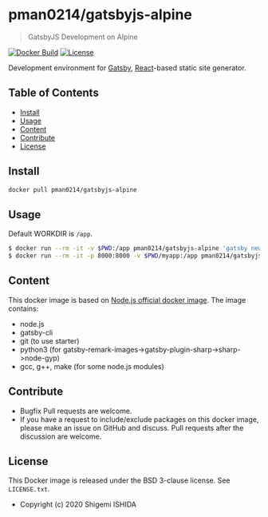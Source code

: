 # pman0214/gatsbyjs-alpine

> GatsbyJS Development on Alpine

[![Docker Build](https://img.shields.io/docker/cloud/automated/pman0214/gatsbyjs-alpine.svg)](https://hub.docker.com/r/pman0214/gatsbyjs-alpine/)
[![License](https://img.shields.io/badge/License-BSD%203--Clause-blue.svg)](https://opensource.org/licenses/BSD-3-Clause)

Development environment for [Gatsby](https://www.gatsbyjs.org), [React](https://reactjs.org)-based static site generator.

## Table of Contents

- [Install](#install)
- [Usage](#usage)
- [Content](#content)
- [Contribute](#contribute)
- [License](#license)

## Install

```bash
docker pull pman0214/gatsbyjs-alpine
```

## Usage

Default WORKDIR is ``/app``.

```bash
$ docker run --rm -it -v $PWD:/app pman0214/gatsbyjs-alpine 'gatsby new myapp https://github.com/gatsbyjs/gatsby-starter-default'
$ docker run --rm -it -p 8000:8000 -v $PWD/myapp:/app pman0214/gatsbyjs-alpine 'gatsby develop --host=0.0.0.0'
```

## Content

This docker image is based on [Node.js official docker image](https://hub.docker.com/_/node).
The image contains:

* node.js
* gatsby-cli
* git (to use starter)
* python3 (for gatsby-remark-images->gatsby-plugin-sharp->sharp->node-gyp)
* gcc, g++, make (for some node.js modules)

## Contribute

* Bugfix Pull requests are welcome.
* If you have a request to include/exclude packages on this docker image, please make an issue on GitHub and discuss.
Pull requests after the discussion are welcome.

## License

This Docker image is released under the BSD 3-clause license.
See ``LICENSE.txt``.

* Copyright (c) 2020 Shigemi ISHIDA
